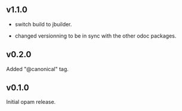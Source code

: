 v1.1.0
------

- switch build to jbuilder.

- changed versionning to be in sync with the other odoc packages.

v0.2.0
-------

Added "@canonical" tag.

v0.1.0
-------

Initial opam release.
